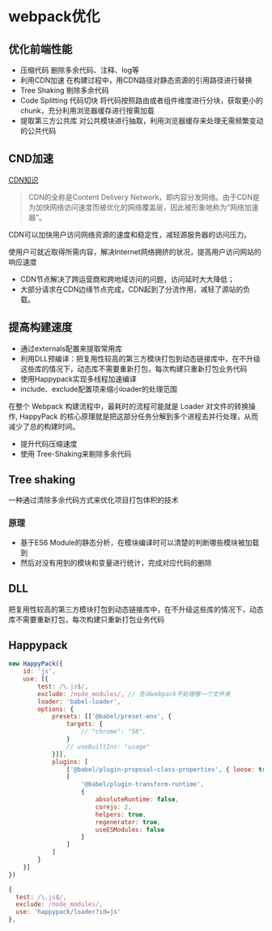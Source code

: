 # webpack优化

## 优化前端性能

- 压缩代码 删除多余代码、注释、log等
- 利用CDN加速  在构建过程中，用CDN路径对静态资源的引用路径进行替换
- Tree Shaking  剔除多余代码
- Code Splitting 代码切块  将代码按照路由或者组件维度进行分块，获取更小的chunk，充分利用浏览器缓存进行按需加载
- 提取第三方公共库  对公共模块进行抽取，利用浏览器缓存来处理无需频繁变动的公共代码

## CND加速

[CDN知识](https://juejin.cn/post/6913704568325046279)

> CDN的全称是Content Delivery Network，即内容分发网络。由于CDN是为加快网络访问速度而被优化的网络覆盖层，因此被形象地称为“网络加速器”。

CDN可以加快用户访问网络资源的速度和稳定性，减轻源服务器的访问压力。

使用户可就近取得所需内容，解决Internet网络拥挤的状况，提高用户访问网站的响应速度

- CDN节点解决了跨运营商和跨地域访问的问题，访问延时大大降低；
- 大部分请求在CDN边缘节点完成，CDN起到了分流作用，减轻了源站的负载。

## 提高构建速度

- 通过externals配置来提取常用库
- 利用DLL预编译：把复用性较高的第三方模块打包到动态链接库中，在不升级这些库的情况下，动态库不需要重新打包，每次构建只重新打包业务代码
- 使用Happypack实现多线程加速编译
- include、exclude配置项来缩⼩loader的处理范围

在整个 Webpack 构建流程中，最耗时的流程可能就是 Loader 对文件的转换操作, HappyPack 的核心原理就是把这部分任务分解到多个进程去并行处理，从而减少了总的构建时间。

- 提升代码压缩速度
- 使用 Tree-Shaking来剔除多余代码

## Tree shaking

一种通过清除多余代码方式来优化项目打包体积的技术

### 原理

- 基于ES6 Module的静态分析，在模块编译时可以清楚的判断哪些模块被加载到
- 然后对没有用到的模块和变量进行统计，完成对应代码的删除

## DLL

把复用性较高的第三方模块打包到动态链接库中，在不升级这些库的情况下，动态库不需要重新打包，每次构建只重新打包业务代码

## Happypack

```js
new HappyPack({
    id: 'js',
    use: [{
        test: /\.js$/,
        exclude: /node_modules/, // 告诉webpack不处理哪一个文件夹
        loader: 'babel-loader',
        options: {
            presets: [['@babel/preset-env', {
                targets: {
                    // "chrome": "58",
                }
                // useBuiltIns: "usage"
            }]],
            plugins: [
                ['@babel/plugin-proposal-class-properties', { loose: true }],
                [
                    '@babel/plugin-transform-runtime',
                    {
                        absoluteRuntime: false,
                        corejs: 2,
                        helpers: true,
                        regenerator: true,
                        useESModules: false
                    }
                ]
            ]
        }
    }]
})

{
  test: /\.js$/,
  exclude: /node_modules/,
  use: 'happypack/loader?id=js'
},
```

